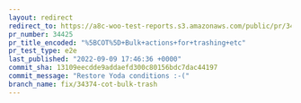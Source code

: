 ```yaml
---
layout: redirect
redirect_to: https://a8c-woo-test-reports.s3.amazonaws.com/public/pr/34425/e2e/index.html
pr_number: 34425
pr_title_encoded: "%5BCOT%5D+Bulk+actions+for+trashing+etc"
pr_test_type: e2e
last_published: "2022-09-09 17:46:36 +0000"
commit_sha: 13109eecdde9addaefd300c80156bdc7dac44197
commit_message: "Restore Yoda conditions :-("
branch_name: fix/34374-cot-bulk-trash
---
```


